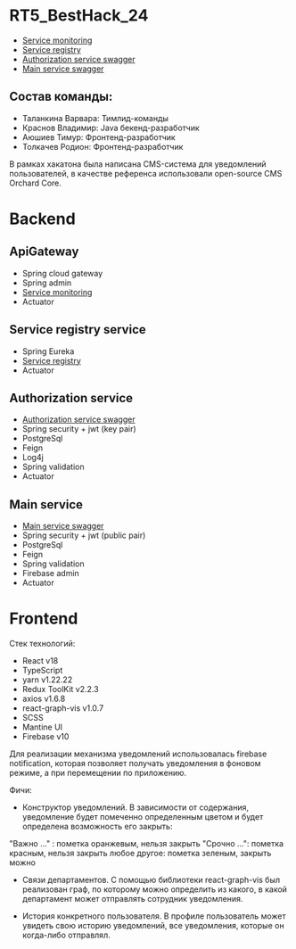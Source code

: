 # RT5_BestHack_24
- [Service monitoring](http://62.217.182.34:8111/admin-ui/applications)
- [Service registry](http://62.217.182.34:8111/eureka-ui)
- [Authorization service swagger](http://62.217.182.34:8111/api/auth/swagger-ui/index.html#/)
- [Main service swagger](http://62.217.182.34:8111/api/main/swagger-ui/index.html#/)

## Состав команды:
- Таланкина Варвара: Тимлид-команды
- Краснов Владимир: Java бекенд-разработчик
- Аюшиев Тимур: Фронтенд-разработчик
- Толкачев Родион: Фронтенд-разработчик

В рамках хакатона была написана CMS-система для уведомлений пользователей, в качестве референса использовали open-source CMS Orchard Core.

# Backend

## ApiGateway
- Spring cloud gateway
- Spring admin
- [Service monitoring](http://62.217.182.34:8111/admin-ui/applications)
- Actuator

## Service registry service
- Spring Eureka
- [Service registry](http://62.217.182.34:8111/eureka-ui)
- Actuator

## Authorization service
- [Authorization service swagger](http://62.217.182.34:8111/api/auth/swagger-ui/index.html#/)
- Spring security + jwt (key pair)
- PostgreSql
- Feign
- Log4j
- Spring validation
- Actuator

## Main service
- [Main service swagger](http://62.217.182.34:8111/api/main/swagger-ui/index.html#/)
- Spring security + jwt (public pair)
- PostgreSql
- Feign
- Spring validation
- Firebase admin
- Actuator

# Frontend

Стек технологий:
- React v18
- TypeScript
- yarn v1.22.22
- Redux ToolKit v2.2.3
- axios v1.6.8
- react-graph-vis v1.0.7
- SCSS
- Mantine UI
- Firebase v10

Для реализации механизма уведомлений использовалась firebase notification, которая позволяет получать уведомления в фоновом режиме, а при перемещении по приложению. 

Фичи:
- Конструктор уведомлений. В зависимости от содержания, уведомление будет помеченно определенным цветом и будет определена возможность его закрыть:

"Важно ..." : пометка оранжевым, нельзя закрыть
"Срочно ...": пометка красным, нельзя закрыть
любое другое: пометка зеленым, закрыть можно

- Связи департаментов. С помощью библиотеки react-graph-vis был реализован граф, по которому можно определить из какого, в какой департамент может отправлять сотрудник уведомления.

- История конкретного пользователя. В профиле пользователь может увидеть свою историю уведомлений, все уведомления, которые он когда-либо отправлял.
